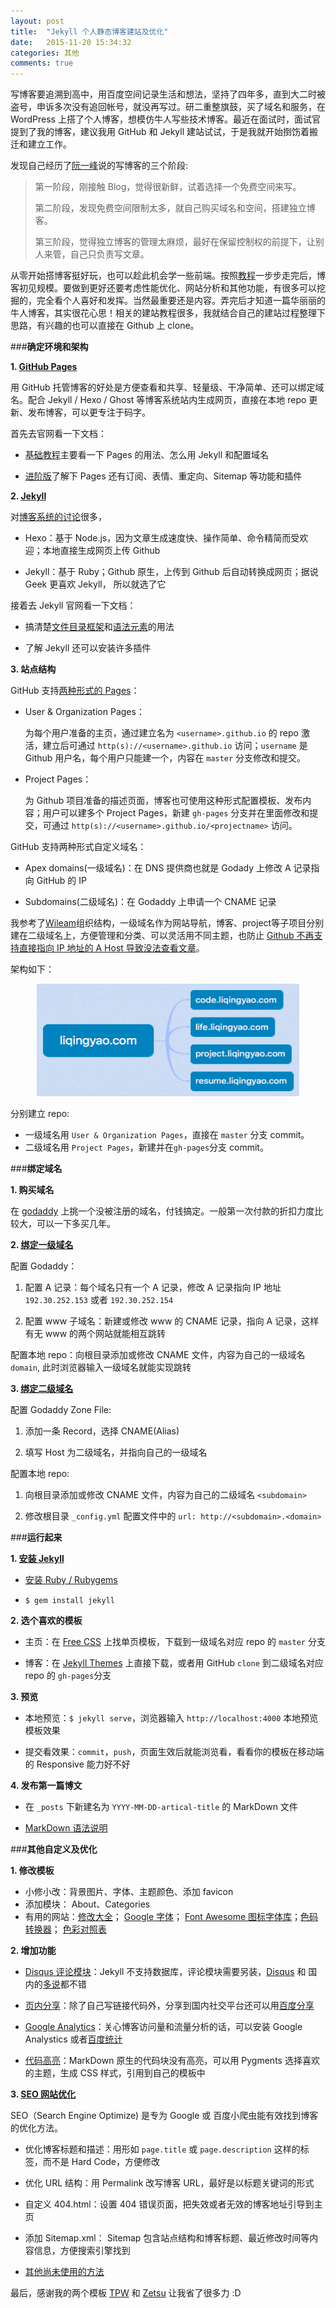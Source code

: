 ```yaml
---
layout: post
title:  "Jekyll 个人静态博客建站及优化"
date:   2015-11-20 15:34:32
categories: 其他
comments: true
---
```

写博客要追溯到高中，用百度空间记录生活和想法，坚持了四年多，直到大二时被盗号，申诉多次没有追回帐号，就没再写过。研二重整旗鼓，买了域名和服务，在 WordPress 上搭了个人博客，想模仿牛人写些技术博客。最近在面试时，面试官提到了我的博客，建议我用 GitHub 和 Jekyll 建站试试，于是我就开始捯饬着搬迁和建立工作。

发现自己经历了[阮一峰](http://www.ruanyifeng.com/blog/2012/08/blogging_with_jekyll.html)说的写博客的三个阶段:

>第一阶段，刚接触 Blog，觉得很新鲜，试着选择一个免费空间来写。
>
>第二阶段，发现免费空间限制太多，就自己购买域名和空间，搭建独立博客。
>
>第三阶段，觉得独立博客的管理太麻烦，最好在保留控制权的前提下，让别人来管，自己只负责写文章。

从零开始搭博客挺好玩，也可以趁此机会学一些前端。按照[教程](http://beiyuu.com/github-pages/)一步步走完后，博客初见规模。要做到更好还要考虑性能优化、网站分析和其他功能，有很多可以挖掘的，完全看个人喜好和发挥。当然最重要还是内容。弄完后才知道一篇华丽丽的牛人博客，其实很花心思！相关的建站教程很多，我就结合自己的建站过程整理下思路，有兴趣的也可以直接在 Github 上 clone。

###**确定环境和架构**

**1. [GitHub Pages](https://pages.github.com/)**

用 GitHub 托管博客的好处是方便查看和共享、轻量级、干净简单、还可以绑定域名。配合 Jekyll / Hexo / Ghost 等博客系统站内生成网页，直接在本地 repo 更新、发布博客，可以更专注于码字。

首先去官网看一下文档：

- [基础教程](https://help.github.com/categories/github-pages-basics/)主要看一下 Pages 的用法、怎么用 Jekyll 和配置域名

- [进阶版](https://help.github.com/categories/github-pages-features/)了解下 Pages 还有订阅、表情、重定向、Sitemap 等功能和插件

**2. [Jekyll](http://jekyllrb.com/)**

对[博客系统的讨论](http://www.zhihu.com/question/21981094)很多，

- Hexo：基于 Node.js，因为文章生成速度快、操作简单、命令精简而受欢迎；本地直接生成网页上传 Github

- Jekyll：基于 Ruby；Github 原生，上传到 Github 后自动转换成网页；据说 Geek 更喜欢 Jekyll， 所以就选了它

接着去 Jekyll 官网看一下文档：

- 搞清楚[文件目录框架](http://jekyllrb.com/docs/structure/)和[语法元素](http://jekyllrb.com/docs/frontmatter/)的用法

- 了解 Jekyll 还可以安装许多插件

**3. 站点结构**

GitHub 支持[两种形式的 Pages](https://help.github.com/articles/user-organization-and-project-pages/)：

- User & Organization Pages：

  为每个用户准备的主页，通过建立名为 `<username>.github.io` 的 repo 激活，建立后可通过 `http(s)://<username>.github.io` 访问；`username` 是 Github 用户名，每个用户只能建一个，内容在 `master` 分支修改和提交。
- Project Pages：

  为 Github 项目准备的描述页面，博客也可使用这种形式配置模板、发布内容；用户可以建多个 Project Pages，新建 `gh-pages` 分支并在里面修改和提交，可通过 `http(s)://<username>.github.io/<projectname>` 访问。

GitHub 支持两种形式自定义域名：

- Apex domains(一级域名)：在 DNS 提供商也就是 Godady 上修改 A 记录指向 GitHub 的 IP

- Subdomains(二级域名)：在 Godaddy 上申请一个 CNAME 记录

我参考了[Wileam](http://http://www.wileam.com)组织结构，一级域名作为网站导航，博客、project等子项目分别建在二级域名上，方便管理和分类、可以灵活用不同主题，也防止 [Github 不再支持直接指向 IP 地址的 A Host 导致没法查看文章](http://myweb.jowai.info/bind-subdomain-on-godaddy-for-github-pages/)。

架构如下：

<p align="center">
  <img width="420px" height="180px" src="/images/structure.png"/>
</p>

分别建立 repo:

- 一级域名用 `User & Organization Pages`，直接在 `master` 分支 commit。
- 二级域名用 `Project Pages`，新建并在`gh-pages`分支 commit。

###**绑定域名**

**1. 购买域名**

在 [godaddy](https://www.godaddy.com/) 上挑一个没被注册的域名，付钱搞定。一般第一次付款的折扣力度比较大，可以一下多买几年。

**2. [绑定一级域名](https://help.github.com/articles/tips-for-configuring-an-a-record-with-your-dns-provider/)**

配置 Godaddy：

  1. 配置 A 记录：每个域名只有一个 A 记录，修改 A 记录指向 IP 地址 `192.30.252.153` 或者 `192.30.252.154`

  2. 配置 www 子域名：新建或修改 www 的 CNAME 记录，指向 A 记录，这样有无 www 的两个网站就能相互跳转

配置本地 repo：向根目录添加或修改 CNAME 文件，内容为自己的一级域名 `domain`, 此时浏览器输入一级域名就能实现跳转

**3. [绑定二级域名](http://myweb.jowai.info/bind-subdomain-on-godaddy-for-github-pages/)**

配置 Godaddy Zone File:

  1. 添加一条 Record，选择 CNAME(Alias)

  2. 填写 Host 为二级域名，并指向自己的一级域名

配置本地 repo:

  1. 向根目录添加或修改 CNAME 文件，内容为自己的二级域名 `<subdomain>`

  2. 修改根目录 `_config.yml` 配置文件中的 `url: http://<subdomain>.<domain>`

###**运行起来**

**1. [安装 Jekyll](http://jekyllrb.com/docs/installation/)**

- [安装 Ruby / Rubygems ](https://ruby.taobao.org/)

- `$ gem install jekyll`

**2. 选个喜欢的模板**

- 主页：在 [Free CSS](http://www.free-css.com/free-css-templates) 上找单页模板，下载到一级域名对应 repo 的 `master` 分支

- 博客：在 [Jekyll Themes](http://jekyllthemes.org/) 上直接下载，或者用 GitHub `clone` 到二级域名对应 repo 的 `gh-pages`分支

**3. 预览**

- 本地预览：`$ jekyll serve`，浏览器输入 `http://localhost:4000` 本地预览模板效果

- 提交看效果：`commit`，`push`，页面生效后就能浏览看，看看你的模板在移动端的 Responsive 能力好不好

**4. 发布第一篇博文**

- 在 `_posts` 下新建名为 `YYYY-MM-DD-artical-title` 的 MarkDown 文件

- [MarkDown 语法说明](http://sspai.com/25137)

###**其他自定义及优化**

**1. 修改模板**

- 小修小改：背景图片、字体、主题颜色、添加 favicon
- 添加模块： About、Categories
- 有用的网站：[修改大全](http://blog.javachen.com/2013/08/31/my-jekyll-config.html)； [Google 字体](https://www.google.com/fonts)； [Font Awesome 图标字体库](http://fontawesome.dashgame.com/)；[色码转换器](http://www.ifreesite.com/color/color-code-converter.htm)； [色彩对照表](http://rgb.phpddt.com/)

**2. 增加功能**

- [Disqus 评论模块](http://blog.masr.in/geek/add_comment_to_jekyll.html)：Jekyll 不支持数据库，评论模块需要另装，[Disqus](https://disqus.com/) 和 国内的[多说](http://duoshuo.com/)都不错

- [页内分享](http://codingtips.kanishkkunal.in/share-buttons-jekyll/)：除了自己写链接代码外，分享到国内社交平台还可以用[百度分享](http://share.baidu.com/code/)

- [Google Analytics](https://www.google.com/analytics/)：关心博客访问量和流量分析的话，可以安装 Google Analystics 或者[百度统计](http://tongji.baidu.com/web/welcome/login)

- [代码高亮](http://zyzhang.github.io/blog/2012/08/31/highlight-with-Jekyll-and-Pygments/)：MarkDown 原生的代码块没有高亮，可以用 Pygments 选择喜欢的主题，生成 CSS 样式，引用到自己的模板中

**3. [SEO 网站优化](http://jekyll.tips/tutorials/seo/)**

 SEO（Search Engine Optimize) 是专为 Google 或 百度小爬虫能有效找到博客的优化方法。

- 优化博客标题和描述：用形如 `page.title` 或 `page.description` 这样的标签，而不是 Hard Code，方便修改

- 优化 URL 结构：用 Permalink  改写博客 URL，最好是以标题关键词的形式

- 自定义 404.html：设置 404 错误页面，把失效或者无效的博客地址引导到主页

- 添加 Sitemap.xml： Sitemap 包含站点结构和博客标题、最近修改时间等内容信息，方便搜索引擎找到

- [其他尚未使用的方法](http://vdaubry.github.io/2014/10/21/SEO-for-your-Jekyll-blog/)

最后，感谢我的两个模板 [TPW](https://github.com/mojombo/tpw) 和 [Zetsu](https://github.com/nandomoreirame/zetsu) 让我省了很多力 :D
